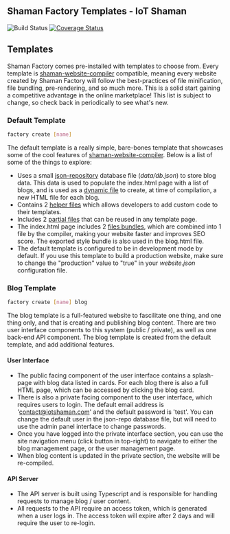 ## Shaman Factory Templates - IoT Shaman

![Build Status](https://travis-ci.org/iotshaman/shaman-factory.svg?branch=master) [![Coverage Status](https://coveralls.io/repos/github/iotshaman/shaman-factory/badge.svg?branch=master)](https://coveralls.io/github/iotshaman/shaman-factory?branch=master)

## Templates

Shaman Factory comes pre-installed with templates to choose from. Every template is [shaman-website-compiler](https://github.com/iotshaman/shaman-website-compiler) compatible, meaning every website created by Shaman Factory will follow the best-practices of file minification, file bundling, pre-rendering, and so much more. This is a solid start gaining a competitive advantage in the online marketplace! This list is subject to change, so check back in periodically to see what's new.

### Default Template

```sh
factory create [name]
```

The default template is a really simple, bare-bones template that showcases some of the cool features of [shaman-website-compiler](https://github.com/iotshaman/shaman-website-compiler). Below is a list of some of the things to explore:

- Uses a small [json-repository](https://github.com/iotshaman/json-repository) database file (*data/db.json*) to store blog data. This data is used to populate the index.html page with a list of blogs, and is used as a [dynamic file](https://github.com/iotshaman/shaman-website-compiler#dynamic-file-configuration) to create, at time of compilation, a new HTML file for each blog.
- Contains 2 [helper files](https://github.com/iotshaman/shaman-website-compiler#handlebars-helpers) which allows developers to add custom code to their templates.
- Includes 2 [partial files](https://github.com/iotshaman/shaman-website-compiler#handlebars-partials) that can be reused in any template page.
- The index.html page includes 2 [files bundles](https://github.com/iotshaman/shaman-website-compiler#bundles), which are combined into 1 file by the compiler, making your website faster and improves SEO score. The exported style bundle is also used in the blog.html file.
- The default template is configured to be in development mode by default. If you use this template to build a production website, make sure to change the "production" value to "true" in your *website.json* configuration file. 

### Blog Template

```sh
factory create [name] blog
```

The blog template is a full-featured website to fascilitate one thing, and one thing only, and that is creating and publishing blog content. There are two user interface components to this system (public / private), as well as one back-end API component. The blog template is created from the default template, and add additional features.

#### User Interface
- The public facing component of the user interface contains a splash-page with blog data listed in cards. For each blog there is also a full HTML page, which can be accessed by clicking the blog card.
- There is also a private facing component to the user interface, which requires users to login. The default email address is 'contact@iotshaman.com' and the default password is 'test'. You can change the default user in the json-repo database file, but will need to use the admin panel interface to change passwords.
- Once you have logged into the private interface section, you can use the site navigation menu (click button in top-right) to navigate to either the blog management page, or the user management page.
- When blog content is updated in the private section, the website will be re-compiled.

#### API Server
- The API server is built using Typescript and is responsible for handling requests to manage blog / user content. 
- All requests to the API require an access token, which is generated when a user logs in. The access token will expire after 2 days and will require the user to re-login. 